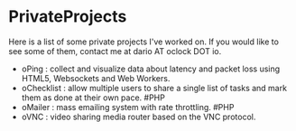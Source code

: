 # PrivateProjects

Here is a list of some private projects I've worked on. If you would like to see some of them, contact me at dario AT oclock DOT io.

 - oPing : collect and visualize data about latency and packet loss using HTML5, Websockets and Web Workers.
 - oChecklist : allow multiple users to share a single list of tasks and mark them as done at their own pace. #PHP
 - oMailer : mass emailing system with rate throttling. #PHP
 - oVNC : video sharing media router based on the VNC protocol.
